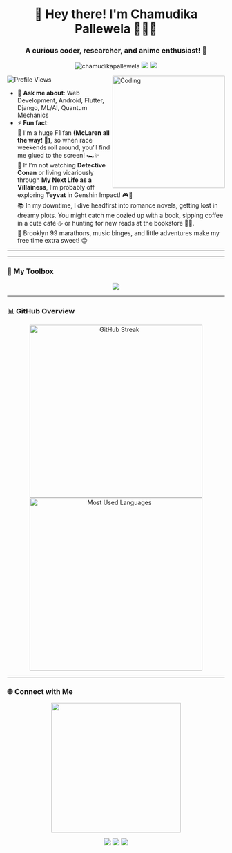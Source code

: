 <h1 align="center">🌸 Hey there! I'm Chamudika Pallewela 👩‍💻✨</h1>
<h3 align="center">A curious coder, researcher, and anime enthusiast! 🌱</h3>

<p align="center"> 
  <img src="https://komarev.com/ghpvc/?username=chamudikapallewela&label=Visitors&color=87CEFA&style=flat-square" alt="chamudikapallewela" />
  <img src="https://img.shields.io/badge/Love-Coding-87CEFA?style=flat-square" />
  <img src="https://img.shields.io/badge/F1-%F0%9F%8F%8B-orange?style=flat-square" />
</p>



<img align="right" alt="Coding" width="260" src="https://media.giphy.com/media/nFLW7PNGgN3lI68rdv/giphy.gif?cid=790b7611eb8akokrvvyigcsr6nktvui5k2diim00x65yvsky&ep=v1_gifs_search&rid=giphy.gif" />

<p align="left"> 
  <img src="https://komarev.com/ghpvc/?username=chamudikapallewela&label=Profile%20views&color=87CEFA&style=flat" alt="Profile Views" />
</p>

- 💬 **Ask me about**: Web Development, Android, Flutter, Django, ML/AI, Quantum Mechanics   
- ⚡ **Fun fact**:  
  🌟 I'm a huge F1 fan <strong>(McLaren all the way! 🧡)</strong>, so when race weekends roll around, you’ll find me glued to the screen! 🏎️✨  
  🎏 If I’m not watching <strong>Detective Conan</strong> or living vicariously through <strong>My Next Life as a Villainess</strong>, I’m probably off exploring <strong>Teyvat</strong> in Genshin Impact! 🎮💫  
  📚 In my downtime, I dive headfirst into romance novels, getting lost in dreamy plots. You might catch me cozied up with a book, sipping coffee in a cute café ☕ or hunting for new reads at the bookstore 📖💕.  
  🎵 Brooklyn 99 marathons, music binges, and little adventures make my free time extra sweet! 😊  


---








---

### 🌸 My Toolbox  
<p align="center">  
  <img src="https://skillicons.dev/icons?i=html,css,js,react,flutter,python,django,java,mongodb,mysql,php,tailwind,aws,git,dotnet,figma,angular,bootstrap,chartjs,csharp,linux,laravel,postgresql,tensorflow,express,firebase,flask,vscode,kotlin,arduino&theme=light" />  
</p>  



---
### 📊 GitHub Overview  

<p align="center">
  <img src="https://github-readme-streak-stats.herokuapp.com/?user=chamudikapallewela&theme=sakura" alt="GitHub Streak" width="400" />
  <img src="https://github-readme-stats.vercel.app/api/top-langs/?username=chamudikapallewela&layout=compact&theme=sakura" alt="Most Used Languages" width="400" />
</p>




---

### 🌐 Connect with Me  
<p align="center">
  <img src="https://media.giphy.com/media/k0ijJhqrUP4T2EvmJ1/giphy.gif?cid=790b76116jlj70au121zehvkby3t57j6flj7aahytnq3hpvp&ep=v1_gifs_search&rid=giphy.gif" width="300">
</p>
<p align="center">  
  <a href="https://www.linkedin.com/in/chamudikapallewela/"><img src="https://img.shields.io/badge/-LinkedIn-0e76a8?style=flat-square&logo=Linkedin&logoColor=white" /></a>  
  <a href="https://twitter.com/yourusername"><img src="https://img.shields.io/badge/-Twitter-00acee?style=flat-square&logo=Twitter&logoColor=white" /></a>  
  <a href="mailto:yourmail@gmail.com"><img src="https://img.shields.io/badge/-Gmail-c14438?style=flat-square&logo=Gmail&logoColor=white" /></a>  
</p>  

